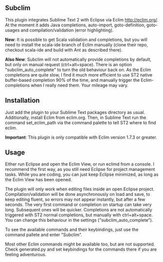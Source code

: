 Subclim
-------

This plugin integrates Sublime Text 2 with Eclipse via Eclim http://eclim.org/.
At the moment it adds Java completions, auto-import, goto-definition, goto-usages and compilation/validation (error highlighting).

**New**: It is possible to get Scala validation and completions, but you will need to install the scala-ide branch of Eclim manually (clone their repo, checkout scala-ide and build with Ant as described there).

**Also New**: Subclim will not automatically provide completions by default, but only on
manual request (ctrl+alt+space). There is an option "subclim_auto_complete" to turn the old behaviour back on. As the Eclim completions are quite slow, I find it much more efficient to use ST2 native buffer-based completion 90% of the time, and manually trigger the Eclim-completions when I really need them. Your mileage may vary.

Installation
-----------

Just add the plugin to your Sublime Text packages directory as usual.
Additionally, install Eclim from eclim.org. Then, in Sublime Text run the command set_eclim_path
via the command palette to tell ST2 where to find eclim.

**Important**: This plugin is only compatible with Eclim version 1.7.3 or greater.

Usage
-----

Either run Eclipse and open the Eclim View, or run eclimd from a console.
I recommend the first way, as you still need Eclipse for project management tasks. While you are coding, you can just keep Eclipse minimized, as long as the Eclim View has been opened.

The plugin will only work when editing files inside an open Eclipse project. Compilation/validation will be done asynchronously on load and save, to keep editing fluent, so errors may not appear instantly, but after a few seconds.
The very first command or completion on startup can take very long. Subsequent ones will be quicker. Completions are not automatically triggered with ST2 normal completions, but manually with ctrl+alt+space. You can change this behaviour in the settings ("subclim_auto_complete").

To see the available commands and their keybindings, just use the command pallete and
enter "Subclim".

Most other Eclim commands might be available too, but are not supported. Check generated.py and set keybindings for the commands there if you are feeling adventurous.
